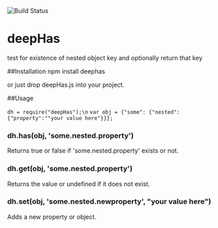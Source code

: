 ![Build Status](https://travis-ci.org/sharpred/deepHas.svg?branch=master)
# deepHas

test for existence of nested object key and optionally return that key

##Installation
npm install deephas

or just drop deepHas.js into your project.

##Usage

`dh = require("deepHas");\n`
`var obj = {"some": {"nested": {"property":""your value here"}}};`

### dh.has(obj, 'some.nested.property')

Returns true or false if 'some.nested.property' exists or not.

### dh.get(obj, 'some.nested.property')

Returns the value or undefined if it does not exist.

### dh.set(obj, 'some.nested.newproperty', "your value here")

Adds a new property or object.
